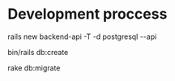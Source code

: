 # Development proccess

rails new backend-api -T -d postgresql --api

bin/rails db:create

rake db:migrate